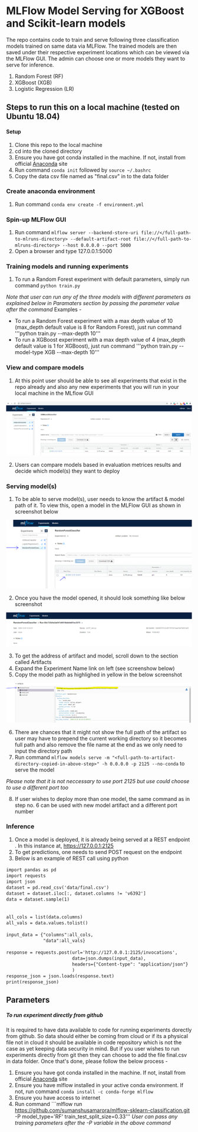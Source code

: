 # MLFlow Model Serving for XGBoost and Scikit-learn models
The repo contains code to train and serve following three classification models trained on same data via MLFlow. The trained models are then saved under their respective experiment locations which can be viewed via the MLFlow GUI. The admin can choose one or more models they want to serve for inference.

1) Random Forest (RF)
2) XGBoost (XGB)
3) Logistic Regression (LR)


## Steps to run this on a local machine (tested on Ubuntu 18.04)

#### Setup
1) Clone this repo to the local machine
2) cd into the cloned directory
3) Ensure you have got conda installed in the machine. If not, install from official [Anaconda](https://docs.anaconda.com/anaconda/install/) site
4) Run command ```conda init``` followed by ```source ~/.bashrc```
5) Copy the data csv file named as "final.csv" in to the data folder


### Create anaconda environment
1) Run command ```conda env create -f environment.yml```

### Spin-up MLFlow GUI
1) Run command ```mlflow server --backend-store-uri file://</full-path-to-mlruns-directory> --default-artifact-root file://</full-path-to-mlruns-directory> --host 0.0.0.0 --port 5000```
2) Open a browser and type 127.0.0.1:5000

### Training models and running experiments
1) To run a Random Forest experiment with default parameters, simply run command ```python train.py```

*Note that user can run any of the three models with different parameters as explained below in Paramaters section by passing the parameter value after the command*
Examples - 
* To run a Random Forest experiment with a max depth value of 10 (max_depth default value is 8 for Random Forest), just run command '''python train.py --max-depth 10'''
* To run a XGBoost experiment with a max depth value of 4 (max_depth default value is 1 for XGBoost), just run command '''python train.py --model-type XGB --max-depth 10'''

### View and compare models
1) At this point user should be able to see all experiments that exist in the repo already and also any new experiments that you will run in your local machine in the MLflow GUI

![alt text](images/MLFLOW-Server.PNG)

2) Users can compare models based in evaluation metrices results and decide which model(s) they want to deploy

### Serving model(s)
1) To be able to serve model(s), user needs to know the artifact & model path of it. To view this, open a model in the MLFlow GUI as shown in screenshot below

![alt text](images/open-model.PNG)

2) Once you have the model opened, it should look something like below screenshot

![alt text](images/model_opened.PNG)

3) To get the address of artifact and model, scroll down to the section called Artifacts
4) Expand the Experiment Name link on left (see screenshow below)
5) Copy the model path as highlighed in yellow in the below screenshot

![alt text](images/model-path.PNG)

6) There are chances that it might not show the full path of the artifact so user may have to prepend the current working directory so it becomes full path and also remove the file name at the end as we only need to input the directory path
7) Run command ```mlflow models serve -m "<full-path-to-artifact-directory-copied-in-above-step>" -h 0.0.0.0 -p 2125 --no-conda``` to serve the model

*Please note that it is not neccessary to use port 2125 but use could choose to use a different port too*

8) If user wishes to deploy more than one model, the same command as in step no. 6 can be used with new model artifact and a different port number


### Inference
1) Once a model is deployed, it is already being served at a REST endpoint . In this instance at, https://127.0.0.1:2125
2) To get predictions, one needs to send POST request on the endpoint
3) Below is an example of REST call using python

```
import pandas as pd
import requests
import json
dataset = pd.read_csv('data/final.csv')
dataset = dataset.iloc[:, dataset.columns != 'v6392']
data = dataset.sample(1)


all_cols = list(data.columns)
all_vals = data.values.tolist()

input_data = {"columns":all_cols,
              "data":all_vals}

response = requests.post(url='http://127.0.0.1:2125/invocations',
                         data=json.dumps(input_data),
                         headers={"Content-type": "application/json"}
                         )
response_json = json.loads(response.text)
print(response_json)
```


## Parameters

##### To run experiment directly from github
It is required to have data available to code for running experiments dorectly from github. So data should either be coming from cloud or if its a physical file not in cloud it should be available in code repository which is not the case as yet keeping data security in mind. But if you user wishes to run experiments directly from git then they can choose to add the file final.csv in data folder. Once that's done, please follow the below process -

1) Ensure you have got conda installed in the machine. If not, install from official [Anaconda](https://docs.anaconda.com/anaconda/install/) site
2) Ensure you have mlflow installed in your active conda environment. If not, run command ```conda install -c conda-forge mlflow```
3) Ensure you have access to internet
4) Run command ```mlflow run https://github.com/sumanshusamarora/mlflow-sklearn-classification.git -P model_type='RF' train_test_split_size=0.33'''
*User can pass any training parameters after the -P variable in the above command*
